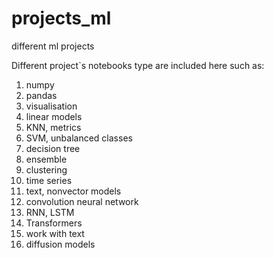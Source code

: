 # projects_ml
different ml projects

Different project`s notebooks type are included here such as:

1. numpy
2. pandas
3. visualisation
4. linear models
5. KNN, metrics
6. SVM, unbalanced classes
7. decision tree
8. ensemble
9. clustering
10. time series
11. text, nonvector models
12. convolution neural network
13. RNN, LSTM
14. Transformers
15. work with text
16. diffusion models
